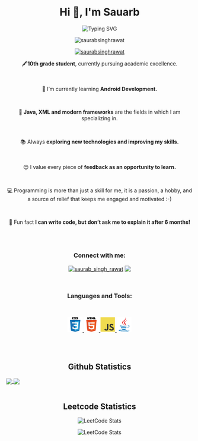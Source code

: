 <h1 align="center">Hi 👋, I'm Sauarb</h1>

<p align="center"><img src="https://readme-typing-svg.demolab.com?lines=Typing%20code%2C%20compiling%20dreams.%3BUpgrading%20from%20zero%20to%20dev.%3BCoding%20the%20blueprint%20of%20tomorrow.&font=monospace&color=#4169E1&background=000000&center=true&vCenter=true&pause=100&duration=10000" alt="Typing SVG" /></p>

<p align="center"> <img src="https://komarev.com/ghpvc/?username=saurabsinghrawat&label=Profile%20views&color=0e75b6&style=flat" alt="saurabsinghrawat" /> </p>

<p align="center"> <a href="https://github.com/ryo-ma/github-profile-trophy"><img src="https://github-profile-trophy.vercel.app/?username=saurabsinghrawat" alt="saurabsinghrawat" /></a> </p>


<p align ="center"> 🖋️<b>10th grade student</b>, currently pursuing academic excellence.</p>
<br>

<p align ="center"> 🌱 I’m currently learning <b>Android Development.</b></p>
<br>

<p align ="center"> 🎯 <b>Java, XML and modern frameworks</b> are the fields in which I am specializing in.</p>
<br>

<p align ="center"> 📚 Always <b>exploring new technologies and improving my skills.</b></p>
<br>

<p align ="center"> 😊 I value every piece of <b>feedback as an opportunity to learn.</b></p>
<br>

<p align ="center"> 💻 Programming is more than just a skill for me, it is a passion, a hobby, and a source of relief that keeps me engaged and motivated :-)</p>
<br>

<p align ="center"> 👻 Fun fact <b>I can write code, but don’t ask me to explain it after 6 months!</b></p>
<br><br>

<h3 align="center">Connect with me:</h3>
<p align="center">
<a href="https://www.leetcode.com/saurab_singh_rawat" target="blank"><img align="center" src="https://raw.githubusercontent.com/rahuldkjain/github-profile-readme-generator/master/src/images/icons/Social/leet-code.svg" alt="saurab_singh_rawat" height="30" width="40" /></a>
  <a href="https://twitter.com/Saurab_S_Rawat" target="_blank"><img align="center" src="https://img.icons8.com/?size=45&id=phOKFKYpe00C&format=png&color=000000" width="30px"/></a>
</p>
<br>

<h3 align="center"> Languages and Tools:</h3><br>
<p align="center"> <a href="https://www.w3schools.com/css/" target="_blank" rel="noreferrer"> <img src="https://raw.githubusercontent.com/devicons/devicon/master/icons/css3/css3-original-wordmark.svg" alt="css3" width="40" height="40"/> </a> <a href="https://www.w3.org/html/" target="_blank" rel="noreferrer"> <img src="https://raw.githubusercontent.com/devicons/devicon/master/icons/html5/html5-original-wordmark.svg" alt="html5" width="40" height="40"/> </a> <a href="https://developer.mozilla.org/en-US/docs/Web/JavaScript" target="_blank" rel="noreferrer"> <img src="https://raw.githubusercontent.com/devicons/devicon/master/icons/javascript/javascript-original.svg" alt="javascript" width="40" height="40"/> </a> 
<a href="https://www.java.com" target="_blank" rel="noreferrer"> <img src="https://raw.githubusercontent.com/devicons/devicon/master/icons/java/java-original.svg" alt="java" width="40" height="40"/> </a></p><br><br>

<h2 align="center">Github Statistics</h2>
<a href="https://github.com/SaurabSinghRawat/github-readme-stats">
  <img height=200 align="center" src="https://github-readme-stats.vercel.app/api?username=SaurabSinghRawat" />
</a>
<a href="https://github.com/SaurabSinghRawat/convoychat">
  <img height=200 align="center" src="https://github-readme-stats.vercel.app/api/top-langs?username=SaurabSinghRawat&layout=compact&langs_count=8&card_width=320" />
</a>
<br><br>

<h2 align="center">Leetcode Statistics</h2>
<p align="center"><img src="https://leetcode-badge-showcase.vercel.app/api?username=Saurab_Singh_Rawat&theme=dark" alt="LeetCode Stats" /></p>
<p align="center"><img src="https://leetcard.jacoblin.cool/Saurab_Singh_Rawat?theme=dark&font=monospace&border=true&radius=14&title_color=ffffff" alt="LeetCode Stats" /></p>
